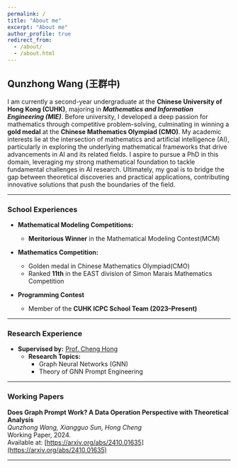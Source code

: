 ```yaml
---
permalink: /
title: "About me"
excerpt: "About me"
author_profile: true
redirect_from: 
  - /about/
  - /about.html
---
```


## Qunzhong Wang (王群中)

I am currently a second-year undergraduate at the **Chinese University of Hong Kong (CUHK)**, majoring in ***Mathematics and Information Engineering (MIE)***. Before university, I developed a deep passion for mathematics through competitive problem-solving, culminating in winning a **gold medal** at the **Chinese Mathematics Olympiad (CMO)**. My academic interests lie at the intersection of mathematics and artificial intelligence (AI), particularly in exploring the underlying mathematical frameworks that drive advancements in AI and its related fields. I aspire to pursue a PhD in this domain, leveraging my strong mathematical foundation to tackle fundamental challenges in AI research. Ultimately, my goal is to bridge the gap between theoretical discoveries and practical applications, contributing innovative solutions that push the boundaries of the field.

---

### **School Experiences**

- **Mathematical Modeling Competitions:**
  - **Meritorious Winner** in the Mathematical Modeling Contest(MCM)

- **Mathematics Competition:**
  - Golden medal in Chinese Mathematics Olympiad(CMO)
  - Ranked **11th** in the EAST division of Simon Marais Mathematics Competition
    
- **Programming Contest**
  - Member of the **CUHK ICPC School Team (2023–Present)**

---

### **Research Experience**

- **Supervised by:** [Prof. Cheng Hong](https://www.se.cuhk.edu.hk/people/academic-staff/prof-cheng-hong/)  
  - **Research Topics:**
    - Graph Neural Networks (GNN)
    - Theory of GNN Prompt Engineering

---

### **Working Papers**

**Does Graph Prompt Work? A Data Operation Perspective with Theoretical Analysis**  
*Qunzhong Wang, Xiangguo Sun, Hong Cheng*  
Working Paper, 2024.  
Available at: [https://arxiv.org/abs/2410.01635](https://arxiv.org/abs/2410.01635)

---

